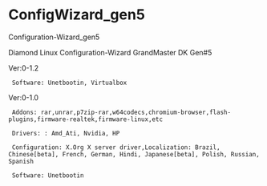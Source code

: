 # ConfigWizard_gen5
  Configuration-Wizard_gen5

Diamond Linux Configuration-Wizard GrandMaster DK Gen#5

Ver:0-1.2

     Software: Unetbootin, Virtualbox

Ver:0-1.0

     Addons: rar,unrar,p7zip-rar,w64codecs,chromium-browser,flash-plugins,firmware-realtek,firmware-linux,etc
     
     Drivers: : Amd_Ati, Nvidia, HP
     
     Configuration: X.Org X server driver,Localization: Brazil, Chinese[beta], French, German, Hindi, Japanese[beta], Polish, Russian, Spanish

     Software: Unetbootin
